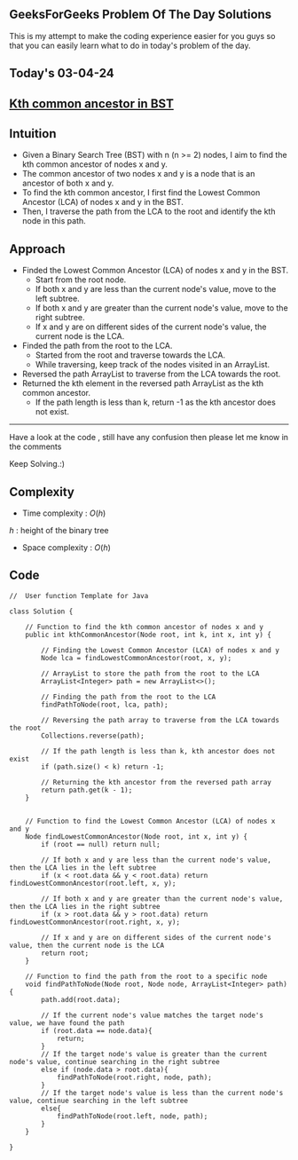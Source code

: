 ## GeeksForGeeks Problem Of The Day Solutions

This is my attempt to make the coding experience easier for you guys so that you can easily learn what to do in today's problem of the day.

## Today's 03-04-24 

## [Kth common ancestor in BST](https://www.geeksforgeeks.org/problems/kth-common-ancestor-in-bst/1)

## Intuition
-  Given a Binary Search Tree (BST) with n (n >= 2) nodes, I aim to find the kth common ancestor of nodes x and y.
- The common ancestor of two nodes x and y is a node that is an ancestor of both x and y.
- To find the kth common ancestor, I first find the Lowest Common Ancestor (LCA) of nodes x and y in the BST.
- Then, I traverse the path from the LCA to the root and identify the kth node in this path.

## Approach
- Finded the Lowest Common Ancestor (LCA) of nodes x and y in the BST.
   - Start from the root node.
   - If both x and y are less than the current node's value, move to the left subtree.
   - If both x and y are greater than the current node's value, move to the right subtree.
   - If x and y are on different sides of the current node's value, the current node is the LCA.
- Finded the path from the root to the LCA.
   - Started from the root and traverse towards the LCA.
   - While traversing, keep track of the nodes visited in an ArrayList.
- Reversed the path ArrayList to traverse from the LCA towards the root.
- Returned the kth element in the reversed path ArrayList as the kth common ancestor.
   - If the path length is less than k, return -1 as the kth ancestor does not exist.

---
Have a look at the code , still have any confusion then please let me know in the comments

Keep Solving.:)

## Complexity
- Time complexity : $O(h)$
<!-- Add your time complexity here, e.g. $$O())$$ -->
$h$ : height of the binary tree

- Space complexity : $O(h)$
<!-- Add your space complexity here, e.g. $$O(n)$$ -->

## Code

```
//  User function Template for Java

class Solution {
    
    // Function to find the kth common ancestor of nodes x and y
    public int kthCommonAncestor(Node root, int k, int x, int y) {
        
        // Finding the Lowest Common Ancestor (LCA) of nodes x and y
        Node lca = findLowestCommonAncestor(root, x, y);
        
        // ArrayList to store the path from the root to the LCA
        ArrayList<Integer> path = new ArrayList<>();
        
        // Finding the path from the root to the LCA
        findPathToNode(root, lca, path);
        
        // Reversing the path array to traverse from the LCA towards the root
        Collections.reverse(path);

        // If the path length is less than k, kth ancestor does not exist
        if (path.size() < k) return -1;

        // Returning the kth ancestor from the reversed path array
        return path.get(k - 1);
    }
    
    
    // Function to find the Lowest Common Ancestor (LCA) of nodes x and y
    Node findLowestCommonAncestor(Node root, int x, int y) {
        if (root == null) return null;

        // If both x and y are less than the current node's value, then the LCA lies in the left subtree
        if (x < root.data && y < root.data) return findLowestCommonAncestor(root.left, x, y);

        // If both x and y are greater than the current node's value, then the LCA lies in the right subtree
        if (x > root.data && y > root.data) return findLowestCommonAncestor(root.right, x, y);

        // If x and y are on different sides of the current node's value, then the current node is the LCA
        return root;
    }

    // Function to find the path from the root to a specific node
    void findPathToNode(Node root, Node node, ArrayList<Integer> path) {
        path.add(root.data);
        
        // If the current node's value matches the target node's value, we have found the path
        if (root.data == node.data){
            return;
        }
        // If the target node's value is greater than the current node's value, continue searching in the right subtree
        else if (node.data > root.data){
            findPathToNode(root.right, node, path);
        }
        // If the target node's value is less than the current node's value, continue searching in the left subtree
        else{
            findPathToNode(root.left, node, path);
        }
    }

}
```
